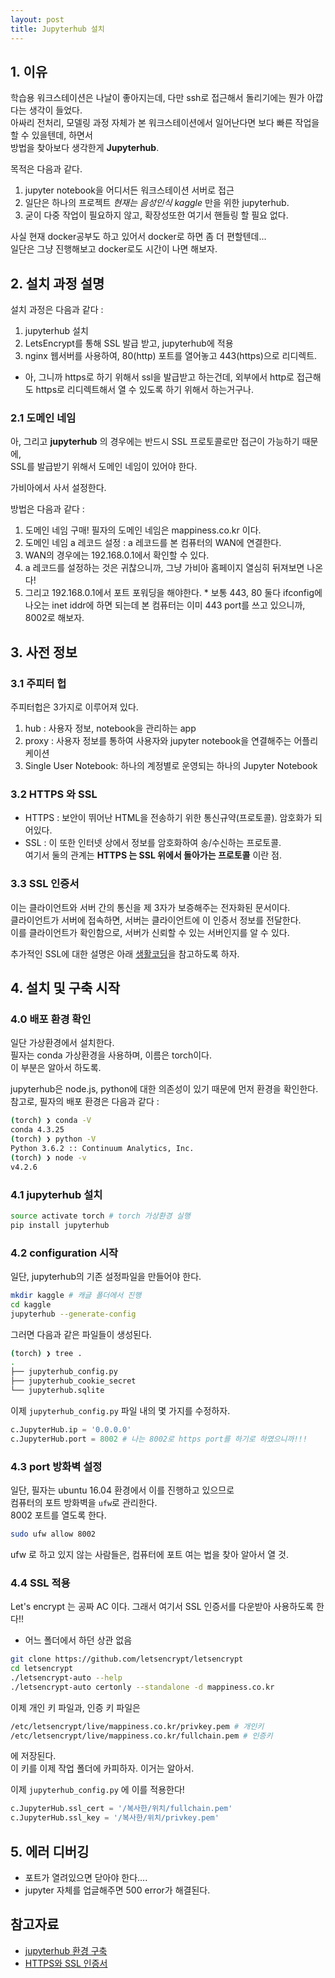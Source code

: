 ```yaml
---
layout: post
title: Jupyterhub 설치
---
```


## 1. 이유
학습용 워크스테이션은 나날이 좋아지는데, 다만 ssh로 접근해서 돌리기에는 뭔가 아깝다는 생각이 들었다. <br>
아싸리 전처리, 모델링 과정 자체가 본 워크스테이션에서 일어난다면 보다 빠른 작업을 할 수 있을텐데, 하면서 <br>
방법을 찾아보다 생각한게 **Jupyterhub**. <br>

목적은 다음과 같다. <br>
1. jupyter notebook을 어디서든 워크스테이션 서버로 접근
2. 일단은 하나의 프로젝트 *현재는 음성인식 kaggle* 만을 위한 jupyterhub.
3. 굳이 다중 작업이 필요하지 않고, 확장성또한 여기서 핸들링 할 필요 없다.

사실 현재 docker공부도 하고 있어서 docker로 하면 좀 더 편할텐데... <br>
일단은 그냥 진행해보고 docker로도 시간이 나면 해보자.


## 2. 설치 과정 설명

설치 과정은 다음과 같다 :

1. jupyterhub 설치
2. LetsEncrypt를 통해 SSL 발급 받고, jupyterhub에 적용
3. nginx 웹서버를 사용하여, 80(http) 포트를 열어놓고 443(https)으로 리디렉트.
  * 아, 그니까 https로 하기 위해서 ssl을 발급받고 하는건데, 외부에서 http로 접근해도 https로 리디렉트해서 열 수 있도록 하기 위해서 하는거구나.

### 2.1 도메인 네임

아, 그리고 **jupyterhub** 의 경우에는 반드시 SSL 프로토콜로만 접근이 가능하기 때문에, <br>
SSL를 발급받기 위해서 도메인 네임이 있어야 한다. <br>

가비아에서 사서 설정한다.

방법은 다음과 같다 :
1. 도메인 네임 구매! 필자의 도메인 네임은 mappiness.co.kr 이다.
2. 도메인 네임 a 레코드 설정 : a 레코드를 본 컴퓨터의 WAN에 연결한다.
  1. WAN의 경우에는 192.168.0.1에서 확인할 수 있다.
  2. a 레코드를 설정하는 것은 귀찮으니까, 그냥 가비아 홈페이지 열심히 뒤져보면 나온다!
  3. 그리고 192.168.0.1에서 포트 포워딩을 해야한다.
    * 보통 443, 80 둘다 ifconfig에 나오는 inet iddr에 하면 되는데 본 컴퓨터는 이미 443 port를 쓰고 있으니까, 8002로 해보자.


## 3. 사전 정보

### 3.1 주피터 헙

주피터헙은 3가지로 이루어져 있다. <br>
1. hub : 사용자 정보, notebook을 관리하는 app
2. proxy : 사용자 정보를 통하여 사용자와 jupyter notebook을 연결해주는 어플리케이션
3. Single User Notebook: 하나의 계정별로 운영되는 하나의 Jupyter Notebook

### 3.2 HTTPS 와 SSL
* HTTPS : 보안이 뛰어난 HTML을 전송하기 위한 통신규약(프로토콜). 암호화가 되어있다. <br>
* SSL : 이 또한 인터넷 상에서 정보를 암호화하여 송/수신하는 프로토콜. <br>
여기서 둘의 관계는 **HTTPS 는 SSL 위에서 돌아가는 프로토콜** 이란 점. <br>

### 3.3 SSL 인증서
이는 클라이언트와 서버 간의 통신을 제 3자가 보증해주는 전자화된 문서이다. <br>
클라이언트가 서버에 접속하면, 서버는 클라이언트에 이 인증서 정보를 전달한다. <br>
이를 클라이언트가 확인함으로, 서버가 신뢰할 수 있는 서버인지를 알 수 있다. <br>

추가적인 SSL에 대한 설명은 아래 [생활코딩](https://opentutorials.org/course/228/4894)을 참고하도록 하자.

## 4. 설치 및 구축 시작

### 4.0 배포 환경 확인
일단 가상환경에서 설치한다. <br>
필자는 conda 가상환경을 사용하며, 이름은 torch이다. <br>
이 부분은 알아서 하도록. <br>

jupyterhub은 node.js, python에 대한 의존성이 있기 때문에 먼저 환경을 확인한다. <br>
참고로, 필자의 배포 환경은 다음과 같다 :

```bash
(torch) ❯ conda -V
conda 4.3.25
(torch) ❯ python -V
Python 3.6.2 :: Continuum Analytics, Inc.
(torch) ❯ node -v
v4.2.6
```


### 4.1 jupyterhub 설치

```bash
source activate torch # torch 가상환경 실행
pip install jupyterhub
```

### 4.2 configuration 시작
일단, jupyterhub의 기존 설정파일을 만들어야 한다. <br>

```bash
mkdir kaggle # 캐글 폴더에서 진행
cd kaggle
jupyterhub --generate-config
```

그러면 다음과 같은 파일들이 생성된다. <br>
```bash
(torch) ❯ tree .
.
├── jupyterhub_config.py
├── jupyterhub_cookie_secret
└── jupyterhub.sqlite
```

이제 ```jupyterhub_config.py``` 파일 내의 몇 가지를 수정하자.
```python
c.JupyterHub.ip = '0.0.0.0'  
c.JupyterHub.port = 8002 # 나는 8002로 https port를 하기로 하였으니까!!!  
```

### 4.3 port 방화벽 설정
일단, 필자는 ubuntu 16.04 환경에서 이를 진행하고 있으므로 <br>
컴퓨터의 포트 방화벽을 ```ufw```로 관리한다. <br>
8002 포트를 열도록 한다. <br>

```bash
sudo ufw allow 8002
```
ufw 로 하고 있지 않는 사람들은, 컴퓨터에 포트 여는 법을 찾아 알아서 열 것. <br>

### 4.4 SSL 적용
Let's encrypt 는 공짜 AC 이다. 그래서 여기서 SSL 인증서를 다운받아 사용하도록 한다!! <br>
* 어느 폴더에서 하던 상관 없음
```bash
git clone https://github.com/letsencrypt/letsencrypt
cd letsencrypt
./letsencrypt-auto --help
./letsencrypt-auto certonly --standalone -d mappiness.co.kr
```
이제 개인 키 파일과, 인증 키 파일은
```bash
/etc/letsencrypt/live/mappiness.co.kr/privkey.pem # 개인키
/etc/letsencrypt/live/mappiness.co.kr/fullchain.pem # 인증키
```
에 저장된다. <br>
이 키를 이제 작업 폴더에 카피하자. 이거는 알아서. <br>

이제 ```jupyterhub_config.py``` 에 이를 적용한다!
```python
c.JupyterHub.ssl_cert = '/복사한/위치/fullchain.pem'  
c.JupyterHub.ssl_key = '/복사한/위치/privkey.pem'  
```

## 5. 에러 디버깅
* 포트가 열려있으면 닫아야 한다....
* jupyter 자체를 업글해주면 500 error가 해결된다.

## 참고자료
* [jupyterhub 환경 구축](https://ansuchan.com/gettings-started-with-jupyterhub/)
* [HTTPS와 SSL 인증서](https://opentutorials.org/course/228/4894)
